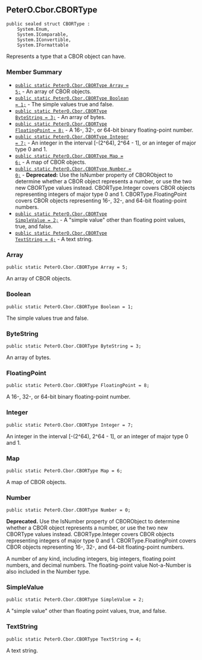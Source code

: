 ## PeterO.Cbor.CBORType

    public sealed struct CBORType :
        System.Enum,
        System.IComparable,
        System.IConvertible,
        System.IFormattable

Represents a type that a CBOR object can have.

### Member Summary
* <code>[public static PeterO.Cbor.CBORType Array = 5;](#Array)</code> - An array of CBOR objects.
* <code>[public static PeterO.Cbor.CBORType Boolean = 1;](#Boolean)</code> - The simple values true and false.
* <code>[public static PeterO.Cbor.CBORType ByteString = 3;](#ByteString)</code> - An array of bytes.
* <code>[public static PeterO.Cbor.CBORType FloatingPoint = 8;](#FloatingPoint)</code> - A 16-, 32-, or 64-bit binary floating-point number.
* <code>[public static PeterO.Cbor.CBORType Integer = 7;](#Integer)</code> - An integer in the interval [-(2^64), 2^64 - 1], or an integer of major type 0 and 1.
* <code>[public static PeterO.Cbor.CBORType Map = 6;](#Map)</code> - A map of CBOR objects.
* <code>[public static PeterO.Cbor.CBORType Number = 0;](#Number)</code> - <b>Deprecated:</b> Use the IsNumber property of CBORObject to determine whether a CBOR object represents a number, or use the two new CBORType values instead. CBORType.Integer covers CBOR objects representing integers of major type 0 and 1. CBORType.FloatingPoint covers CBOR objects representing 16-, 32-, and 64-bit floating-point numbers.
* <code>[public static PeterO.Cbor.CBORType SimpleValue = 2;](#SimpleValue)</code> - A "simple value" other than floating point values, true, and false.
* <code>[public static PeterO.Cbor.CBORType TextString = 4;](#TextString)</code> - A text string.

<a id="Array"></a>
### Array

    public static PeterO.Cbor.CBORType Array = 5;

An array of CBOR objects.

<a id="Boolean"></a>
### Boolean

    public static PeterO.Cbor.CBORType Boolean = 1;

The simple values true and false.

<a id="ByteString"></a>
### ByteString

    public static PeterO.Cbor.CBORType ByteString = 3;

An array of bytes.

<a id="FloatingPoint"></a>
### FloatingPoint

    public static PeterO.Cbor.CBORType FloatingPoint = 8;

A 16-, 32-, or 64-bit binary floating-point number.

<a id="Integer"></a>
### Integer

    public static PeterO.Cbor.CBORType Integer = 7;

An integer in the interval [-(2^64), 2^64 - 1], or an integer of major type 0 and 1.

<a id="Map"></a>
### Map

    public static PeterO.Cbor.CBORType Map = 6;

A map of CBOR objects.

<a id="Number"></a>
### Number

    public static PeterO.Cbor.CBORType Number = 0;

<b>Deprecated.</b> Use the IsNumber property of CBORObject to determine whether a CBOR object represents a number, or use the two new CBORType values instead. CBORType.Integer covers CBOR objects representing integers of major type 0 and 1. CBORType.FloatingPoint covers CBOR objects representing 16-, 32-, and 64-bit floating-point numbers.

A number of any kind, including integers, big integers, floating point numbers, and decimal numbers. The floating-point value Not-a-Number is also included in the Number type.

<a id="SimpleValue"></a>
### SimpleValue

    public static PeterO.Cbor.CBORType SimpleValue = 2;

A "simple value" other than floating point values, true, and false.

<a id="TextString"></a>
### TextString

    public static PeterO.Cbor.CBORType TextString = 4;

A text string.
